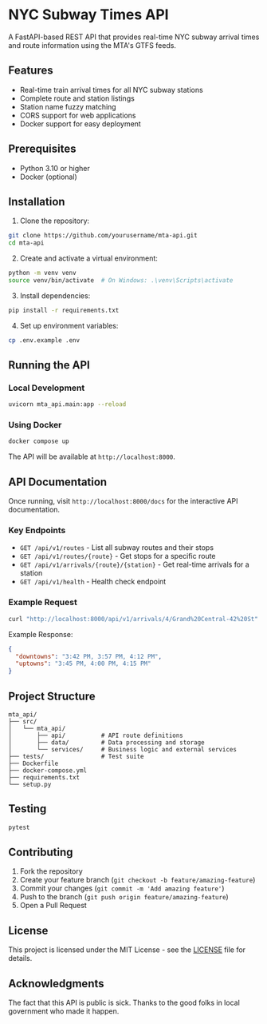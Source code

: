 # NYC Subway Times API

A FastAPI-based REST API that provides real-time NYC subway arrival times and route information using the MTA's GTFS feeds.

## Features

- Real-time train arrival times for all NYC subway stations
- Complete route and station listings
- Station name fuzzy matching
- CORS support for web applications
- Docker support for easy deployment

## Prerequisites

- Python 3.10 or higher
- Docker (optional)

## Installation

1. Clone the repository:
```bash
git clone https://github.com/yourusername/mta-api.git
cd mta-api
```

2. Create and activate a virtual environment:
```bash
python -m venv venv
source venv/bin/activate  # On Windows: .\venv\Scripts\activate
```

3. Install dependencies:
```bash
pip install -r requirements.txt
```

4. Set up environment variables:
```bash
cp .env.example .env
```

## Running the API

### Local Development

```bash
uvicorn mta_api.main:app --reload
```

### Using Docker

```bash
docker compose up
```

The API will be available at `http://localhost:8000`.

## API Documentation

Once running, visit `http://localhost:8000/docs` for the interactive API documentation.

### Key Endpoints

- `GET /api/v1/routes` - List all subway routes and their stops
- `GET /api/v1/routes/{route}` - Get stops for a specific route
- `GET /api/v1/arrivals/{route}/{station}` - Get real-time arrivals for a station
- `GET /api/v1/health` - Health check endpoint

### Example Request

```bash
curl "http://localhost:8000/api/v1/arrivals/4/Grand%20Central-42%20St"
```

Example Response:
```json
{
  "downtowns": "3:42 PM, 3:57 PM, 4:12 PM",
  "uptowns": "3:45 PM, 4:00 PM, 4:15 PM"
}
```

## Project Structure

```
mta_api/
├── src/
│   └── mta_api/
│       ├── api/          # API route definitions
│       ├── data/         # Data processing and storage
│       └── services/     # Business logic and external services
├── tests/                # Test suite
├── Dockerfile
├── docker-compose.yml
├── requirements.txt
└── setup.py
```

## Testing

```bash
pytest
```

## Contributing

1. Fork the repository
2. Create your feature branch (`git checkout -b feature/amazing-feature`)
3. Commit your changes (`git commit -m 'Add amazing feature'`)
4. Push to the branch (`git push origin feature/amazing-feature`)
5. Open a Pull Request

## License

This project is licensed under the MIT License - see the [LICENSE](LICENSE) file for details.

## Acknowledgments

The fact that this API is public is sick. Thanks to the good folks in local government who made it happen. 